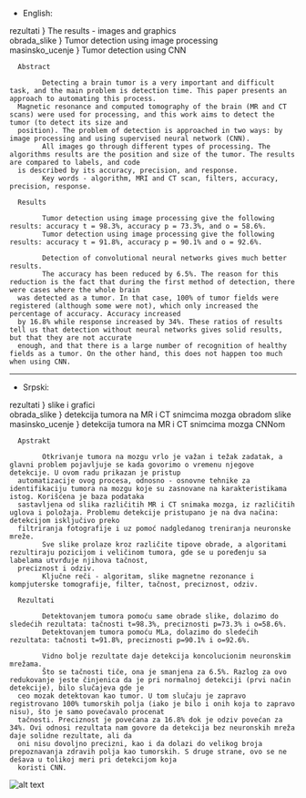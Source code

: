 - English:     

rezultati } The results - images and graphics     
obrada_slike } Tumor detection using image processing          
masinsko_ucenje } Tumor detection using CNN     

      Abstract
   
            Detecting a brain tumor is a very important and difficult task, and the main problem is detection time. This paper presents an approach to automating this process.
      Magnetic resonance and computed tomography of the brain (MR and CT scans) were used for processing, and this work aims to detect the tumor (to detect its size and 
      position). The problem of detection is approached in two ways: by image processing and using supervised neural network (CNN). 
            All images go through different types of processing. The algorithms results are the position and size of the tumor. The results are compared to labels, and code 
      is described by its accuracy, precision, and response.
            Key words - algorithm, MRI and CT scan, filters, accuracy, precision, response.
  
      Results
  
            Tumor detection using image processing give the following results: accuracy t = 98.3%, accuracy p = 73.3%, and o = 58.6%.
            Tumor detection using image processing give the following results: accuracy t = 91.8%, accuracy p = 90.1% and o = 92.6%.

            Detection of convolutional neural networks gives much better results.
            The accuracy has been reduced by 6.5%. The reason for this reduction is the fact that during the first method of detection, there were cases where the whole brain
      was detected as a tumor. In that case, 100% of tumor fields were registered (although some were not), which only increased the percentage of accuracy. Accuracy increased
      by 16.8% while response increased by 34%. These ratios of results tell us that detection without neural networks gives solid results, but that they are not accurate
      enough, and that there is a large number of recognition of healthy fields as a tumor. On the other hand, this does not happen too much when using CNN.

------------------------------------------------------------------------------------------------------------------------- 

- Srpski:     

rezultati } slike i grafici     
obrada_slike } detekcija tumora na MR i CT snimcima mozga obradom slike           
masinsko_ucenje } detekcija tumora na MR i CT snimcima mozga CNNom     

      Apstrakt

            Otkrivanje tumora na mozgu vrlo je važan i težak zadatak, a glavni problem pojavljuje se kada govorimo o vremenu njegove detekcije. U ovom radu prikazan je pristup
      automatizacije ovog procesa, odnosno - osnovne tehnike za identifikaciju tumora na mozgu koje su zasnovane na karakteristikama istog. Korišćena je baza podataka
      sastavljena od slika različitih MR i CT snimaka mozga, iz različitih uglova i položaja. Problemu detekcije pristupano je na dva načina: detekcijom isključivo preko
      filtriranja fotografije i uz pomoć nadgledanog treniranja neuronske mreže.
            Sve slike prolaze kroz različite tipove obrade, a algoritami rezultiraju pozicijom i veličinom tumora, gde se u poređenju sa labelama utvrđuje njihova tačnost,
      preciznost i odziv.
            Ključne reči - algoritam, slike magnetne rezonance i kompjuterske tomografije, filter, tačnost, preciznost, odziv. 
  
      Rezultati
  
            Detektovanjem tumora pomoću same obrade slike, dolazimo do sledećih rezultata: tačnosti t=98.3%, preciznosti p=73.3% i o=58.6%.
            Detektovanjem tumora pomoću MLa, dolazimo do sledećih rezultata: tačnosti t=91.8%, preciznosti p=90.1% i o=92.6%.

            Vidno bolje rezultate daje detekcija koncolucionim neuronskim mrežama.
            Što se tačnosti tiče, ona je smanjena za 6.5%. Razlog za ovo redukovanje jeste činjenica da je pri normalnoj detekciji (prvi način detekcije), bilo slučajeva gde je
      ceo mozak detektovan kao tumor. U tom slučaju je zapravo registrovano 100% tumorskih polja (iako je bilo i onih koja to zapravo nisu), što je samo povećavalo procenat
      tačnosti. Preciznost je povećana za 16.8% dok je odziv povećan za 34%. Ovi odnosi rezultata nam govore da detekcija bez neuronskih mreža daje solidne rezultate, ali da
      oni nisu dovoljno precizni, kao i da dolazi do velikog broja prepoznavanja zdravih polja kao tumorskih. S druge strane, ovo se ne dešava u tolikoj meri pri detekcijom koja
      koristi CNN. 

![alt text](https://github.com/nedeljkovicmajaa/tumor_detection/blob/main/rezultati/primer_obrada_slike.png)
